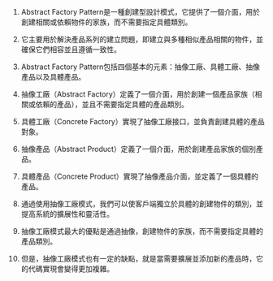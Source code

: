 

1. Abstract Factory Pattern是一種創建型設計模式，它提供了一個介面，用於創建相關或依賴物件的家族，而不需要指定具體類別。

2. 它主要用於解決產品系列的建立問題，即建立與多種相似產品相關的物件，並確保它們相容並且遵循一致性。

3. Abstract Factory Pattern包括四個基本的元素：抽像工廠、具體工廠、抽像產品以及具體產品。

4. 抽像工廠（Abstract Factory）定義了一個介面，用於創建一個產品家族（相關或依賴的產品），並且不需要指定具體的產品類別。

5. 具體工廠（Concrete Factory）實現了抽像工廠接口，並負責創建具體的產品對象。

6. 抽像產品（Abstract Product）定義了一個介面，用於創建產品家族的個別產品。

7. 具體產品（Concrete Product）實現了抽像產品介面，並定義了一個具體的產品。

8. 通過使用抽像工廠模式，我們可以使客戶端獨立於具體的創建物件的類別，並提高系統的擴展性和靈活性。

9. 抽像工廠模式最大的優點是通過抽像，創建物件的家族，而不需要指定具體的產品類別。

10. 但是，抽像工廠模式也有一定的缺點，就是當需要擴展並添加新的產品時，它的代碼實現會變得更加複雜。